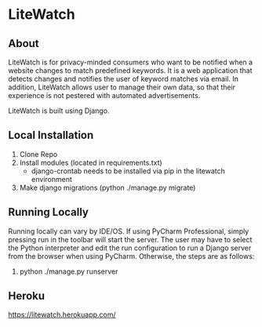 # LiteWatch

## About
LiteWatch is for privacy-minded consumers who want to be notified when a website changes to match predefined keywords. 
It is a web application that detects changes and notifies the user of keyword matches via email. 
In addition, LiteWatch allows user to manage their own data, so that their experience is not pestered with automated advertisements.

LiteWatch is built using Django.

## Local Installation
1. Clone Repo
2. Install modules (located in requirements.txt)
    * django-crontab needs to be installed via pip in the litewatch environment
3. Make django migrations (python ./manage.py migrate)

## Running Locally
Running locally can vary by IDE/OS. If using PyCharm Professional, simply pressing run in the toolbar will start the server. The user may have to select the Python interpreter and edit the run configuration to run a Django server from the browser when using PyCharm. 
Otherwise, the steps are as follows:
1. python ./manage.py runserver

## Heroku
https://litewatch.herokuapp.com/
